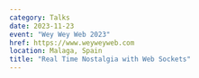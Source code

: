 ```yaml
---
category: Talks
date: 2023-11-23
event: "Wey Wey Web 2023"
href: https://www.weyweyweb.com
location: Malaga, Spain
title: "Real Time Nostalgia with Web Sockets"
---
```


